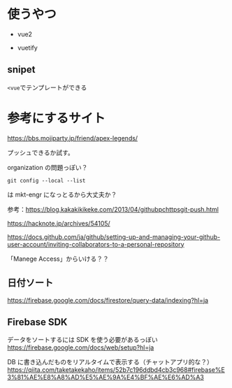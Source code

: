 # 使うやつ

- vue2

- vuetify

## snipet

`<vue`でテンプレートができる

# 参考にするサイト

https://bbs.mojiparty.jp/friend/apex-legends/

プッシュできるか試す。

organization の問題っぽい？

```
git config --local --list
```

は mkt-engr になっとるから大丈夫か？

参考：https://blog.kakakikikeke.com/2013/04/githubpchttpsgit-push.html

https://hacknote.jp/archives/54105/

https://docs.github.com/ja/github/setting-up-and-managing-your-github-user-account/inviting-collaborators-to-a-personal-repository

「Manege Access」からいける？？

## 日付ソート

https://firebase.google.com/docs/firestore/query-data/indexing?hl=ja

## Firebase SDK

データをソートするには SDK を使う必要があるっぽい
https://firebase.google.com/docs/web/setup?hl=ja

DB に書き込んだものをリアルタイムで表示する（チャットアプリ的な？）
https://qiita.com/taketakekaho/items/52b7c196ddbd4cb3c968#firebase%E3%81%AE%E8%A8%AD%E5%AE%9A%E4%BF%AE%E6%AD%A3
